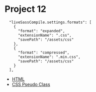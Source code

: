 # Project 12
```
  "liveSassCompile.settings.formats": [
    {
      "format": "expanded",
      "extensionName": ".css",
      "savePath": "/assets/css"
    },
    {
      "format": "compressed",
      "extensionName": ".min.css",
      "savePath": "/assets/css"
    }
  ],
```

- [HTML <table>](https://codepen.io/behshad/pen/LYGgNPg)
- [CSS Pseudo Class](https://codepen.io/behshad/pen/jKjPJa)